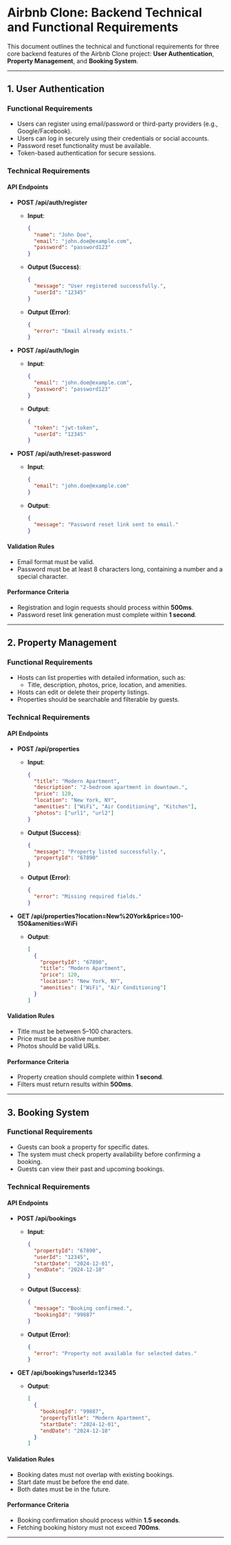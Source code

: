 # Airbnb Clone: Backend Technical and Functional Requirements

This document outlines the technical and functional requirements for three core backend features of the Airbnb Clone project: **User Authentication**, **Property Management**, and **Booking System**.

---

## 1. User Authentication

### Functional Requirements
- Users can register using email/password or third-party providers (e.g., Google/Facebook).
- Users can log in securely using their credentials or social accounts.
- Password reset functionality must be available.
- Token-based authentication for secure sessions.

### Technical Requirements
#### API Endpoints
- **POST /api/auth/register**
  - **Input**:
    ```json
    {
      "name": "John Doe",
      "email": "john.doe@example.com",
      "password": "password123"
    }
    ```
  - **Output (Success)**:
    ```json
    {
      "message": "User registered successfully.",
      "userId": "12345"
    }
    ```
  - **Output (Error)**:
    ```json
    {
      "error": "Email already exists."
    }
    ```

- **POST /api/auth/login**
  - **Input**:
    ```json
    {
      "email": "john.doe@example.com",
      "password": "password123"
    }
    ```
  - **Output**:
    ```json
    {
      "token": "jwt-token",
      "userId": "12345"
    }
    ```

- **POST /api/auth/reset-password**
  - **Input**:
    ```json
    {
      "email": "john.doe@example.com"
    }
    ```
  - **Output**:
    ```json
    {
      "message": "Password reset link sent to email."
    }
    ```

#### Validation Rules
- Email format must be valid.
- Password must be at least 8 characters long, containing a number and a special character.

#### Performance Criteria
- Registration and login requests should process within **500ms**.
- Password reset link generation must complete within **1 second**.

---

## 2. Property Management

### Functional Requirements
- Hosts can list properties with detailed information, such as:
  - Title, description, photos, price, location, and amenities.
- Hosts can edit or delete their property listings.
- Properties should be searchable and filterable by guests.

### Technical Requirements
#### API Endpoints
- **POST /api/properties**
  - **Input**:
    ```json
    {
      "title": "Modern Apartment",
      "description": "2-bedroom apartment in downtown.",
      "price": 120,
      "location": "New York, NY",
      "amenities": ["WiFi", "Air Conditioning", "Kitchen"],
      "photos": ["url1", "url2"]
    }
    ```
  - **Output (Success)**:
    ```json
    {
      "message": "Property listed successfully.",
      "propertyId": "67890"
    }
    ```
  - **Output (Error)**:
    ```json
    {
      "error": "Missing required fields."
    }
    ```

- **GET /api/properties?location=New%20York&price=100-150&amenities=WiFi**
  - **Output**:
    ```json
    [
      {
        "propertyId": "67890",
        "title": "Modern Apartment",
        "price": 120,
        "location": "New York, NY",
        "amenities": ["WiFi", "Air Conditioning"]
      }
    ]
    ```

#### Validation Rules
- Title must be between 5–100 characters.
- Price must be a positive number.
- Photos should be valid URLs.

#### Performance Criteria
- Property creation should complete within **1 second**.
- Filters must return results within **500ms**.

---

## 3. Booking System

### Functional Requirements
- Guests can book a property for specific dates.
- The system must check property availability before confirming a booking.
- Guests can view their past and upcoming bookings.

### Technical Requirements
#### API Endpoints
- **POST /api/bookings**
  - **Input**:
    ```json
    {
      "propertyId": "67890",
      "userId": "12345",
      "startDate": "2024-12-01",
      "endDate": "2024-12-10"
    }
    ```
  - **Output (Success)**:
    ```json
    {
      "message": "Booking confirmed.",
      "bookingId": "99887"
    }
    ```
  - **Output (Error)**:
    ```json
    {
      "error": "Property not available for selected dates."
    }
    ```

- **GET /api/bookings?userId=12345**
  - **Output**:
    ```json
    [
      {
        "bookingId": "99887",
        "propertyTitle": "Modern Apartment",
        "startDate": "2024-12-01",
        "endDate": "2024-12-10"
      }
    ]
    ```

#### Validation Rules
- Booking dates must not overlap with existing bookings.
- Start date must be before the end date.
- Both dates must be in the future.

#### Performance Criteria
- Booking confirmation should process within **1.5 seconds**.
- Fetching booking history must not exceed **700ms**.

---

